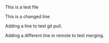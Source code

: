 This is a test file

This is a changed line

Adding a line to test git pull.

Adding a different line in remote to test merging.
